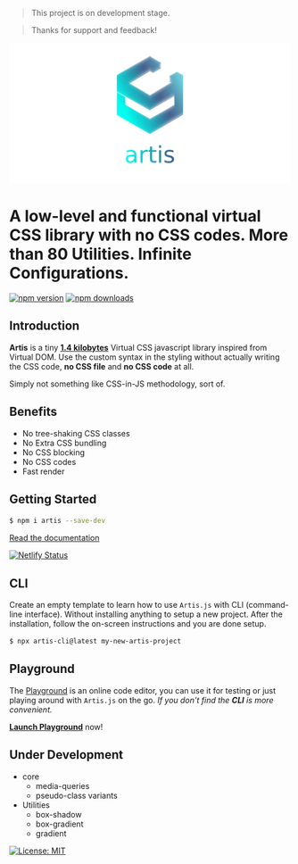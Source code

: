 > This project is on development stage.

> Thanks for support and feedback!

<p align="center">
  <img src="https://raw.githubusercontent.com/artis-tool/artis.js/main/banner.png" width="auto" alt="Artis JS">
</p>

# A low-level and functional virtual CSS library with no CSS codes. More than 80 Utilities. Infinite Configurations.

[![npm version](https://badge.fury.io/js/artis.svg)](https://badge.fury.io/js/artis)
[![npm downloads](https://img.shields.io/npm/dm/artis.svg)](https://www.npmjs.com/package/artis)

## Introduction

**Artis** is a tiny [**1.4 kilobytes**](https://bundlephobia.com/package/artis@1.0.2) Virtual CSS javascript library inspired from Virtual DOM. Use the custom syntax in the styling without actually writing the CSS code, **no CSS file** and **no CSS code** at all.

Simply not something like CSS-in-JS methodology, sort of.

## Benefits

- No tree-shaking CSS classes
- No Extra CSS bundling
- No CSS blocking
- No CSS codes
- Fast render

## Getting Started

```bash
$ npm i artis --save-dev
```

[Read the documentation](https://artisjs.netlify.app)

[![Netlify Status](https://api.netlify.com/api/v1/badges/2acf9480-5e02-4dc7-bb61-e2c8dc6255ff/deploy-status)](https://app.netlify.com/sites/artisjs/deploys)

## CLI

Create an empty template to learn how to use `Artis.js` with CLI (command-line interface). Without installing anything to setup a new project. After the installation, follow the on-screen instructions and you are done setup.

```bash
$ npx artis-cli@latest my-new-artis-project
```

## Playground

The [Playground](https://artisjs.netlify.app/playground/) is an online code editor, you can use it for testing or just playing around with `Artis.js` on the go. _If you don't find the **CLI** is more convenient._

[**Launch Playground**](https://artisjs.netlify.app/playground/) now!

## Under Development

- core
  - media-queries
  - pseudo-class variants
- Utilities
  - box-shadow
  - box-gradient
  - gradient

[![License: MIT](https://img.shields.io/badge/License-MIT-brightgreen.svg)](https://opensource.org/licenses/MIT)
